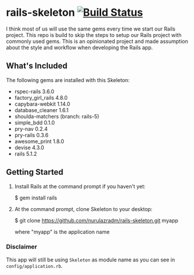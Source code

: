 # rails-skeleton [![Build Status](https://travis-ci.org/nurulazradm/rails-skeleton.svg?branch=master)](https://travis-ci.org/nurulazradm/rails-skeleton)
I think most of us will use the same gems every time we start our Rails project. This repo is build to skip the steps to setup our Rails project with commonly used gems. This is an opinionated project and made assumption about the style and workflow when developing the Rails app.

## What's Included

The following gems are installed with this Skeleton:

* rspec-rails 3.6.0
* factory_girl_rails 4.8.0
* capybara-webkit 1.14.0
* database_cleaner 1.6.1
* shoulda-matchers (branch: rails-5)
* simple_bdd 0.1.0
* pry-nav 0.2.4
* pry-rails 0.3.6
* awesome_print 1.8.0
* devise 4.3.0
* rails 5.1.2

## Getting Started
1. Install Rails at the command prompt if you haven't yet:


    $ gem install rails

2. At the command prompt, clone Skeleton to your desktop:


    $ git clone https://github.com/nurulazradm/rails-skeleton.git myapp

   where "myapp" is the application name

### Disclaimer

This app will still be using `Skeleton` as module name as you can see in `config/application.rb`.
